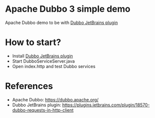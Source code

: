Apache Dubbo 3 simple demo
============================

Apache Dubbo demo to be with [Dubbo JetBrains plugin](https://plugins.jetbrains.com/plugin/18570-dubbo-requests-in-http-client)

# How to start?

* Install [Dubbo JetBrains plugin](https://plugins.jetbrains.com/plugin/18570-dubbo-requests-in-http-client)
* Start DubboServiceServer.java
* Open index.http and test Dubbo services

# References

* Apache Dubbo: https://dubbo.apache.org/
* Dubbo JetBrains plugin: https://plugins.jetbrains.com/plugin/18570-dubbo-requests-in-http-client